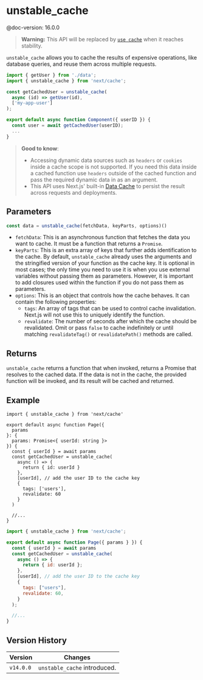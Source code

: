 # unstable_cache

@doc-version: 16.0.0

> **Warning:** This API will be replaced by
> [`use cache`](/docs/app/api-reference/directives/use-cache.md) when it reaches
> stability.

`unstable_cache` allows you to cache the results of expensive operations, like
database queries, and reuse them across multiple requests.

```jsx
import { getUser } from './data';
import { unstable_cache } from 'next/cache';

const getCachedUser = unstable_cache(
  async (id) => getUser(id),
  ['my-app-user']
);

export default async function Component({ userID }) {
  const user = await getCachedUser(userID);
  ...
}
```

> **Good to know**:
>
> - Accessing dynamic data sources such as `headers` or `cookies` inside a cache
>   scope is not supported. If you need this data inside a cached function use
>   `headers` outside of the cached function and pass the required dynamic data
>   in as an argument.
> - This API uses Next.js' built-in
>   [Data Cache](/docs/app/guides/caching.md#data-cache) to persist the result
>   across requests and deployments.

## Parameters

```jsx
const data = unstable_cache(fetchData, keyParts, options)()
```

- `fetchData`: This is an asynchronous function that fetches the data you want
  to cache. It must be a function that returns a `Promise`.
- `keyParts`: This is an extra array of keys that further adds identification to
  the cache. By default, `unstable_cache` already uses the arguments and the
  stringified version of your function as the cache key. It is optional in most
  cases; the only time you need to use it is when you use external variables
  without passing them as parameters. However, it is important to add closures
  used within the function if you do not pass them as parameters.
- `options`: This is an object that controls how the cache behaves. It can
  contain the following properties:
  - `tags`: An array of tags that can be used to control cache invalidation.
    Next.js will not use this to uniquely identify the function.
  - `revalidate`: The number of seconds after which the cache should be
    revalidated. Omit or pass `false` to cache indefinitely or until matching
    `revalidateTag()` or `revalidatePath()` methods are called.

## Returns

`unstable_cache` returns a function that when invoked, returns a Promise that
resolves to the cached data. If the data is not in the cache, the provided
function will be invoked, and its result will be cached and returned.

## Example

```tsx filename="app/page.tsx" switcher
import { unstable_cache } from 'next/cache'

export default async function Page({
  params
}: {
  params: Promise<{ userId: string }>
}) {
  const { userId } = await params
  const getCachedUser = unstable_cache(
    async () => {
      return { id: userId }
    },
    [userId], // add the user ID to the cache key
    {
      tags: ['users'],
      revalidate: 60
    }
  )

  //...
}
```

```jsx filename="app/page.jsx" switcher
import { unstable_cache } from 'next/cache';

export default async function Page({ params } }) {
  const { userId } = await params
  const getCachedUser = unstable_cache(
    async () => {
      return { id: userId };
    },
    [userId], // add the user ID to the cache key
    {
      tags: ["users"],
      revalidate: 60,
    }
  );

  //...
}
```

## Version History

| Version   | Changes                      |
| --------- | ---------------------------- |
| `v14.0.0` | `unstable_cache` introduced. |
